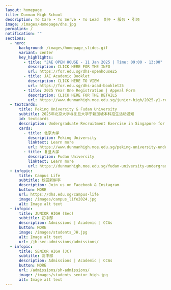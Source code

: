 ```yaml
---
layout: homepage
title: Dunman High School
description: To Care • To Serve • To Lead  关怀 • 服务 • 引领
image: /images/Homepage/dhs.jpg
permalink: /
notification: ""
sections:
  - hero:
      background: /images/homepage_slides.gif
      variant: center
      key_highlights:
        - title: "JAE OPEN HOUSE - 11 Jan 2025 | Time: 09:00 - 13:00"
          description: CLICK HERE FOR THE INFO
          url: https://for.edu.sg/dhs-openhouse25
        - title: JAE Academic Booklet
          description: CLICK HERE TO VIEW
          url: https://for.edu.sg/dhs-acad-booklet25
        - title: 2025 Year One Registration | Appeal Form
          description: CLICK HERE FOR THE DETAILS
          url: https://www.dunmanhigh.moe.edu.sg/junior-high/2025-y1-registration
  - textcards:
      title: Peking University & Fudan University
      subtitle: 2025年北京大学与复旦大学于新加坡本科招生活动通知
      id: textcards
      description: Undergraduate Recruitment Exercise in Singapore for 2025
      cards:
        - title: 北京大学
          description: Peking University
          linktext: Learn more
          url: https://www.dunmanhigh.moe.edu.sg/peking-university-undergraduate-recruitment-exercise-2025/
        - title: 复旦大学
          description: Fudan University
          linktext: Learn more
          url: https://dunmanhigh.moe.edu.sg/fudan-university-undergraduate-recruitment-exercise-2025
  - infopic:
      title: Campus Life
      subtitle: 校园新鲜事
      description: Join us on Facebook & Instagram
      button: MORE
      url: https://dhs.edu.sg/campus-life
      image: /images/campus_life2024.jpg
      alt: Image alt text
  - infopic:
      title: JUNIOR HIGH (Sec)
      subtitle: 初中部
      description: Admissions | Academic | CCAs
      button: MORE
      image: /images/students_JH.jpg
      alt: Image alt text
      url: /jh-sec-admissions/admissions/
  - infopic:
      title: SENIOR HIGH (JC)
      subtitle: 高中部
      description: Admissions | Academic | CCAs
      button: MORE
      url: /admissions/sh-admissions/
      image: /images/students_senior_high.jpg
      alt: Image alt text
---
```

